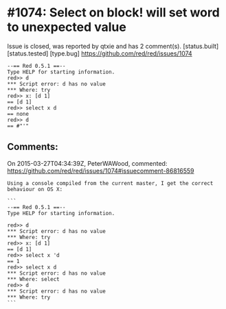 
#1074: Select on block! will set word to unexpected value
================================================================================
Issue is closed, was reported by qtxie and has 2 comment(s).
[status.built] [status.tested] [type.bug]
<https://github.com/red/red/issues/1074>

```
--== Red 0.5.1 ==--
Type HELP for starting information.
red>> d
*** Script error: d has no value
*** Where: try
red>> x: [d 1]
== [d 1]
red>> select x d
== none
red>> d
== #"'"
```



Comments:
--------------------------------------------------------------------------------

On 2015-03-27T04:34:39Z, PeterWAWood, commented:
<https://github.com/red/red/issues/1074#issuecomment-86816559>

    Using a console compiled from the current master, I get the correct behaviour on OS X:
    
    ```
    --== Red 0.5.1 ==-- 
    Type HELP for starting information. 
    
    red>> d
    *** Script error: d has no value
    *** Where: try
    red>> x: [d 1]
    == [d 1]
    red>> select x 'd
    == 1
    red>> select x d
    *** Script error: d has no value
    *** Where: select
    red>> d
    *** Script error: d has no value
    *** Where: try
    ```

